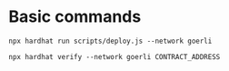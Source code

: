 # Basic commands

`npx hardhat run scripts/deploy.js --network goerli`

`npx hardhat verify --network goerli CONTRACT_ADDRESS`
